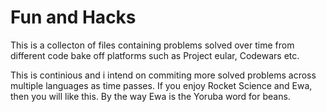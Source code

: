 <h1>Fun and Hacks</h1>

This is a collecton of files containing problems solved over time from different code bake off platforms such as Project eular, Codewars etc.

This is continious and i intend on commiting more solved problems across multiple languages as time passes. If you enjoy Rocket Science and Ewa, then you will like this. By the way Ewa is the Yoruba word for beans.



